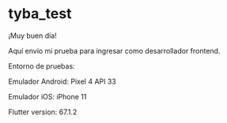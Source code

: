 # tyba_test

¡Muy buen día!

Aquí envío mi prueba para ingresar como desarrollador frontend. 

Entorno de pruebas:

Emulador Android: Pixel 4 API 33

Emulador iOS: iPhone 11

Flutter version: 67.1.2
